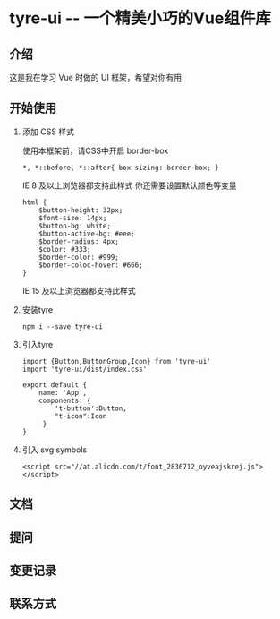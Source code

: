 # tyre-ui -- 一个精美小巧的Vue组件库

## 介绍

这是我在学习 Vue 时做的 UI 框架，希望对你有用

## 开始使用

1. 添加 CSS 样式

    使用本框架前，请CSS中开启 border-box

    ```
    *, *::before, *::after{ box-sizing: border-box; }
    ```
    IE 8 及以上浏览器都支持此样式
    你还需要设置默认颜色等变量
    ```
    html {
        $button-height: 32px;
        $font-size: 14px;
        $button-bg: white;
        $button-active-bg: #eee;
        $border-radius: 4px;
        $color: #333;
        $border-color: #999;
        $border-coloc-hover: #666;
    }
    ```
    IE 15 及以上浏览器都支持此样式

2. 安装tyre
   ```
   npm i --save tyre-ui
   ```
   
3. 引入tyre
   ```
   import {Button,ButtonGroup,Icon} from 'tyre-ui'
   import 'tyre-ui/dist/index.css'
   
   export default {
       name: 'App',
       components: {
           't-button':Button,
           "t-icon":Icon
        }
   }
   ```

4. 引入 svg symbols
   ```
   <script src="//at.alicdn.com/t/font_2836712_oyveajskrej.js"></script>
   ```
## 文档

## 提问

## 变更记录

## 联系方式


